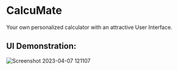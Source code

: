 # CalcuMate

Your own personalized calculator with an attractive User Interface.

## UI Demonstration:

![Screenshot 2023-04-07 121107](https://user-images.githubusercontent.com/96832359/230556137-2c35b5ca-3955-4727-a2e9-f673cc13a75b.png)
